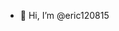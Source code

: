 - 👋 Hi, I’m @eric120815

<!---
eric120815/eric120815 is a ✨ special ✨ repository because its `README.md` (this file) appears on your GitHub profile.
You can click the Preview link to take a look at your changes.
--->
